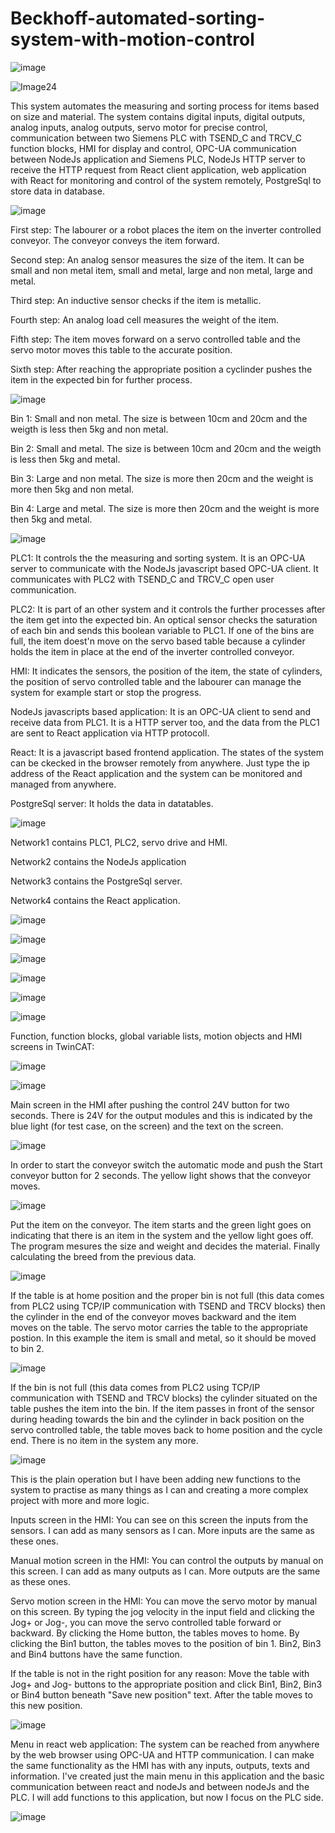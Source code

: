 # Beckhoff-automated-sorting-system-with-motion-control

![image](https://github.com/user-attachments/assets/6428dd24-0d1b-4717-aa35-aaa21168ee71)



![Image24](https://github.com/user-attachments/assets/06cc5f61-6395-4a58-bc9c-a62c4052ce44)


This system automates the measuring and sorting process for items based on size and material. The system contains digital inputs, digital outputs, analog inputs, analog outputs, servo motor for precise control, communication between two Siemens PLC with TSEND_C and TRCV_C function blocks, HMI for display and control, OPC-UA communication between NodeJs application and Siemens PLC, NodeJs HTTP server to receive the HTTP request from React client application, web application with React for monitoring and control of the system remotely, PostgreSql to store data in database.

![image](https://github.com/user-attachments/assets/299110dd-fee4-43ca-92d7-b0f2a4fba107)


First step: The labourer or a robot places the item on the inverter controlled conveyor. The conveyor conveys the item forward.

Second step: An analog sensor measures the size of the item. It can be small and non metal item, small and metal, large and non metal, large and metal.

Third step: An inductive sensor checks if the item is metallic.

Fourth step: An analog load cell measures the weight of the item.

Fifth step: The item moves forward on a servo controlled table and the servo motor moves this table to the accurate position.

Sixth step: After reaching the appropriate position a cyclinder pushes the item in the expected bin for further process.

![image](https://github.com/user-attachments/assets/3dba5d68-63f3-4a0c-854e-e54f818e60fd)


Bin 1:	Small and non metal. The size is between 10cm and 20cm and the weigth is less then 5kg and non metal.

Bin 2:	Small and metal. The size is between 10cm and 20cm and the weigth is less then 5kg and metal.

Bin 3:	Large and non metal. The size is more then 20cm and the weight is more then 5kg and non metal.

Bin 4:	Large and metal. The size is more then 20cm and the weight is more then 5kg and metal.


![image](https://github.com/user-attachments/assets/884ace3b-d37e-4754-8750-5ad7aa9c4aeb)


PLC1: It controls the the measuring and sorting system. It is an OPC-UA server to communicate with the NodeJs javascript based OPC-UA client. It communicates with PLC2 with TSEND_C and TRCV_C open user communication.

PLC2: It is part of an other system and it controls the further processes after the item get into the expected bin. An optical sensor checks the saturation of each bin and sends this boolean variable to PLC1. If one of the bins are full, the item doest'n move on the servo based table because a cylinder holds the item in place at the end of the inverter controlled conveyor.

HMI: It indicates the sensors, the position of the item, the state of cylinders, the position of servo controlled table and the labourer can manage the system for example start or stop the progress.

NodeJs javascripts based application: It is an OPC-UA client to send and receive data from PLC1. It is a HTTP server too, and the data from the PLC1 are sent to React application via HTTP protocoll.

React: It is a javascript based frontend application. The states of the system can be ckecked in the browser remotely from anywhere. Just type the ip address of the React application and the system can be monitored and managed from anywhere.

PostgreSql server: It holds the data in datatables.

![image](https://github.com/user-attachments/assets/b5af0f9d-c7bf-4b7a-8ef0-4eae5113bfa6)


Network1 contains PLC1, PLC2, servo drive and HMI.

Network2 contains the NodeJs application

Network3 contains the PostgreSql server.

Network4 contains the React application.

![image](https://github.com/user-attachments/assets/c6fa57cf-2367-4d0c-872f-12f5ee897fe5)

![image](https://github.com/user-attachments/assets/e4d9956c-7da2-42ef-ad3e-463fb4dbc924)

![image](https://github.com/user-attachments/assets/76baa081-a7ec-4f08-adf6-6c8e844b9621)

![image](https://github.com/user-attachments/assets/64882e8a-e933-4e6c-8e7a-f088d039b6d0)

![image](https://github.com/user-attachments/assets/c297853b-4e4d-4392-8f76-1fbe626f571d)

![image](https://github.com/user-attachments/assets/dea1ace9-7fbb-4e59-b6f6-0c3d5a3d7bac)

Function, function blocks, global variable lists, motion objects and HMI screens in TwinCAT:

![image](https://github.com/user-attachments/assets/7f9e40c6-864c-44e6-aace-d146ac12be8e)

![image](https://github.com/user-attachments/assets/7ab7670c-3f55-49ae-89eb-261087a505f1)

Main screen in the HMI after pushing the control 24V button for two seconds. There is 24V for the output modules and this is indicated by the blue light (for test case, on the screen) and the text on the screen.

![image](https://github.com/user-attachments/assets/61fb9d47-e54d-4e33-878f-f1e0d2ded1f8)

In order to start the conveyor switch the automatic mode and push the Start conveyor button for 2 seconds. The yellow light shows that the conveyor moves.

![image](https://github.com/user-attachments/assets/0740191c-27fb-4b91-bd4a-726c6f5d94f4)

Put the item on the conveyor. The item starts and the green light goes on indicating that there is an item in the system and the yellow light goes off. The program mesures the size and weight and decides the material. Finally calculating the breed from the previous data.

![image](https://github.com/user-attachments/assets/feea1371-878d-4aab-affa-3913bfa6e6f0)

If the table is at home position and the proper bin is not full (this data comes from PLC2 using TCP/IP communication with TSEND and TRCV blocks) then the cylinder in the end of the conveyor moves backward and the item moves on the table. The servo motor carries the table to the appropriate postion. In this example the item is small and metal, so it should be moved to bin 2.

![image](https://github.com/user-attachments/assets/6c4ca44b-16fe-40f4-8fe9-199dd0c5fd87)

If the bin is not full (this data comes from PLC2 using TCP/IP communication with TSEND and TRCV blocks) the cylinder situated on the table pushes the item into the bin. If the item passes in front of the sensor during heading towards the bin and the cylinder in back position on the servo controlled table, the table moves back to home position and the cycle end. There is no item in the system any more.

![image](https://github.com/user-attachments/assets/61fb9d47-e54d-4e33-878f-f1e0d2ded1f8)

This is the plain operation but I have been adding new functions to the system to practise as many things as I can and creating a more complex project with more and more logic.

Inputs screen in the HMI: You can see on this screen the inputs from the sensors. I can add as many sensors as I can. More inputs are the same as these ones.

Manual motion screen in the HMI: You can control the outputs by manual on this screen. I can add as many outputs as I can. More outputs are the same as these ones.

Servo motion screen in the HMI: You can move the servo motor by manual on this screen. By typing the jog velocity in the input field and clicking the Jog+ or Jog-, you can move the servo controlled table forward or backward. By clicking the Home button, the tables moves to home. By clicking the Bin1 button, the tables moves to the position of bin 1. Bin2, Bin3 and Bin4 buttons have the same function.

If the table is not in the right position for any reason: Move the table with Jog+ and Jog- buttons to the appropriate position and click Bin1, Bin2, Bin3 or Bin4 button beneath "Save new position" text. After the table moves to this new position.

![image](https://github.com/user-attachments/assets/c672d77d-fc1e-4476-868c-d86cb94e340b)

Menu in react web application:
The system can be reached from anywhere by the web browser using OPC-UA and HTTP communication. I can make the same functionality as the HMI has with any inputs, outputs, texts and information. I've created just the main menu in this application and the basic communication between react and nodeJs and between nodeJs and the PLC. I will add functions to this application, but now I focus on the PLC side.

![image](https://github.com/user-attachments/assets/9eb436e0-f119-4e9e-8563-3abbf0c77789)


